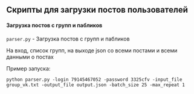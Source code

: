 ## Скрипты для загрузки постов пользователей


#### Загрузка постов с групп и пабликов

`parser.py` - Загрузка постов с групп и пабликов

На вход, список групп, на выходе json со всеми постами и всеми данными о постах

Пример запуска:

`python parser.py -login 79145467052 -password 3325cfv -input_file group_vk.txt -output_file output.json -batch_size 25 -max_repeat 1 `




